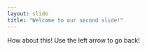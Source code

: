 ```yaml
---
layout: slide
title: "Welcome to our second slide!"
---
```

How about this!
Use the left arrow to go back!
